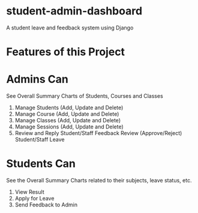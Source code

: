 # student-admin-dashboard
A student leave and feedback system using Django
# Features of this Project
# Admins Can
See Overall Summary Charts of Students, Courses and Classes
1. Manage Students (Add, Update and Delete)
2. Manage Course (Add, Update and Delete)
3. Manage Classes (Add, Update and Delete)
4. Manage Sessions (Add, Update and Delete)
5. Review and Reply Student/Staff Feedback
Review (Approve/Reject) Student/Staff Leave
# Students Can
See the Overall Summary Charts related to their subjects, leave status, etc.
1. View Result
2. Apply for Leave
3. Send Feedback to Admin
